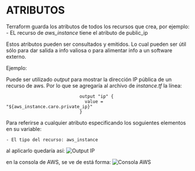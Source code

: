 #               ATRIBUTOS

Terraform guarda los atributos de todos los recursos que crea, por ejemplo:
    - EL recurso de *aws_instance* tiene el atributo de public_ip

Estos atributos pueden ser consultados y emitidos. Lo cual pueden ser útil sólo para dar salida a info valiosa o para alimentar info a un software externo. 

Ejemplo:

Puede ser utilizado *output* para mostrar la dirección IP pública de un recurso de aws. Por lo que se agregaría al archivo de *instance.tf* la línea:

                                output "ip" {
                                  value = "${aws_instance.caro.private_ip}"
                                }
Para referirse a cualquier atributo especificando los soguientes elementos en su variable:

    - El tipo del recurso: aws_instance




al aplicarlo quedaría así:
![Output IP](https://github.com/Ulimart/python/tree/AWS-Terraform/AWS-Terraform/demo_03/output.png)

en la consola de AWS, se ve de está forma:
![Consola AWS](https://github.com/Ulimart/python/tree/AWS-Terraform/AWS-Terraform/demo_03/aws_ip.png)